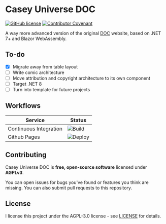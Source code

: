 # Casey Universe DOC

[![GitHub license](https://img.shields.io/github/license/tonytins/cudoc)](https://github.com/tonytins/cudoc/blob/master/LICENSE) [![Contributor Covenant](https://img.shields.io/badge/Contributor%20Covenant-v2.0%20adopted-ff69b4.svg)](CODE_OF_CONDUCT.md)

A way more advanced version of the original [DOC](https://github.com/tonytins/fbdoc) website, based on .NET 7+ and Blazor WebAssembly.

## To-do

- [x] Migrate away from table layout
- [ ] Write comic architecture
- [ ] Move attribution and copyright architecture to its own component
- [ ] Target .NET 8
- [ ] Turn into template for future projects

## Workflows

| Service                | Status                                                                      |
| ---------------------- | --------------------------------------------------------------------------- |
| Continuous Integration | ![Build](https://github.com/tonytins/cudoc/workflows/Build%20⚙️/badge.svg)   |
| Github Pages           | ![Deploy](https://github.com/tonytins/cudoc/workflows/Deploy%20🚀/badge.svg) |

## Contributing

Casey Universe DOC is **free, open-source software** licensed under **AGPLv3**.

You can open issues for bugs you've found or features you think are missing. You can also submit pull requests to this repository.

## License

I license this project under the AGPL-3.0 license - see [LICENSE](LICENSE) for details.